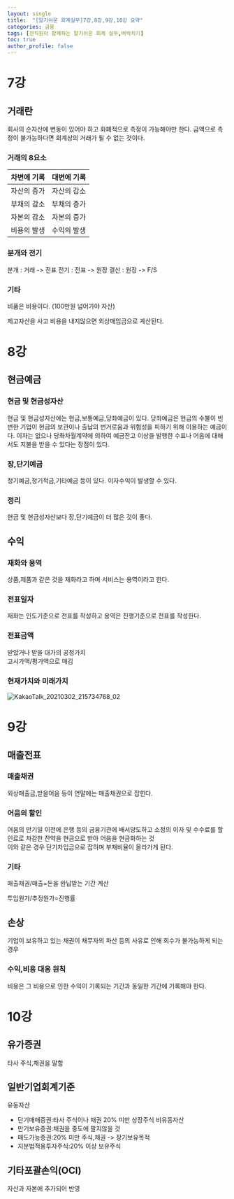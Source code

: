 ```yaml
---
layout: single
title:  "[알기쉬운 회계실무]7강,8강,9강,10강 요약"
categories: 금융
tags: [전직원이 함께하는 알기쉬운 회계 실무,벼락치기]
toc: true
author_profile: false
---
```

# 7강
## 거래란
회사의 순자산에 변동이 있어야 하고 화폐적으로 측정이 가능해야만 한다. 금액으로 측정이 불가능하다면 회계상의 거래가 될 수 없는 것이다.

### 거래의 8요소
|차변에 기록|대변에 기록|
|:---:|:---:|
|자산의 증가|자산의 감소|
|부채의 감소|부채의 증가|
|자본의 감소|자본의 증가|
|비용의 발생|수익의 발생|

### 분개와 전기
분개 : 거래 -> 전표
전기 : 전표 -> 원장
결산 : 원장 -> F/S

### 기타
비품은 비용이다.
(100만원 넘어가야 자산)

제고자산을 사고 비용을 내지않으면 외상매입금으로 계산된다.



# 8강
## 현금예금
### 현금 및 현금성자산
현금 및 현금성자산에는 현금,보통예금,당좌예금이 있다.
당좌예금은 현금의 수불이 빈번한 기업이 현금의 보관이나 출납의 번거로움과 위험성을 피하기 위해 이용하는 예금이다.
이자는 없으나 당촤차월계약에 의하여 예금잔고 이상을 발행한 수표나 어음에 대해서도 지불을 받을 수 있다는 장점이 있다.
### 장,단기예금
정기예금,정기적금,기타예금 등이 있다.
이자수익이 발생할 수 있다.
### 정리
현금 및 현금성자산보다 장,단기예금이 더 많은 것이 좋다.<br>

## 수익
### 재화와 용역
상품,제품과 같은 것을 재화라고 하며 서비스는 용역이라고 한다.<br>
### 전표일자
재화는 인도기준으로 전표를 작성하고 용역은 진행기준으로 전표를 작성한다.<br>
### 전표금액
받았거나 받을 대가의 공정가치<br>
고시가액/평가액으로 매김

### 현재가치와 미래가치

![KakaoTalk_20210302_215734768_02](../../images/2022-01-23-2/KakaoTalk_20210302_215734768_02.jpg)

# 9강
## 매출전표
### 매출채권
외상매출금,받을어음 등이 연말에는 매출채권으로 잡힌다.
### 어음의 할인
어음의 만기일 이전에 은행 등의 금융기관에 배서양도하고 소정의 이자 및 수수료를 할인료로 차감한 잔약을 현금으로 받아 어음을 현금화하는 것<br>
이와 같은 경우 단기차입금으로 잡히며 부채비율이 올라가게 된다.
### 기타
매출채권/매출=돈을 완납받는 기간 계산

투입원가/추정원가=진행률

## 손상
기업이 보유하고 있는 채권이 채무자의 파산 등의 사유로 인해 회수가 불가능하게 되는 경우
### 수익,비용 대응 원칙
비용은 그 비용으로 인한 수익이 기록되는 기간과 동일한 기간에 기록해야 한다.

# 10강
## 유가증권
타사 주식,채권을 말함

## 일반기업회계기준
유동자산
 - 단기매매증권:타사 주식이나 채권 20% 미만 상장주식
비유동자산
 - 만기보유증권:채권을 중도에 팔지않을 것
 - 매도가능증권:20% 미만 주식,채권 -> 장기보유목적
 - 지분법적용투자주식:20% 이상 보유주식

## 기타포괄손익(OCI)
자산과 자본에 추가되어 반영